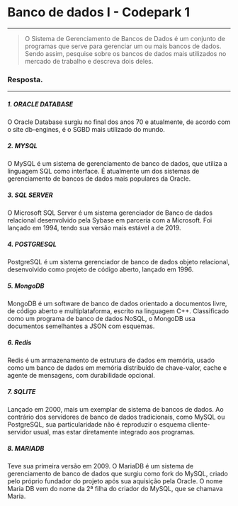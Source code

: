 # Banco de dados I - Codepark 1 
___

>O Sistema de Gerenciamento de Bancos de Dados é um conjunto de programas que serve para gerenciar um ou mais bancos de dados. Sendo assim, pesquise sobre os bancos de dados mais utilizados no mercado de trabalho e descreva dois deles.
>

### Resposta. 
___
##### 1. ORACLE DATABASE
O Oracle Database surgiu no final dos anos 70 e atualmente, de acordo com o site db-engines, é o SGBD mais utilizado do mundo.

##### 2. MYSQL
O MySQL é um sistema de gerenciamento de banco de dados, que utiliza a linguagem SQL como interface. É atualmente um dos sistemas de gerenciamento de bancos de dados mais populares da Oracle.

##### 3. SQL SERVER
O Microsoft SQL Server é um sistema gerenciador de Banco de dados relacional desenvolvido pela Sybase em parceria com a Microsoft. Foi lançado em 1994, tendo sua versão mais estável a de 2019.

##### 4. POSTGRESQL
PostgreSQL é um sistema gerenciador de banco de dados objeto relacional, desenvolvido como projeto de código aberto, lançado em 1996.

##### 5. MongoDB
MongoDB é um software de banco de dados orientado a documentos livre, de código aberto e multiplataforma, escrito na linguagem C++. Classificado como um programa de banco de dados NoSQL, o MongoDB usa documentos semelhantes a JSON com esquemas.

##### 6. Redis
Redis é um armazenamento de estrutura de dados em memória, usado como um banco de dados em memória distribuído de chave-valor, cache e agente de mensagens, com durabilidade opcional.

##### 7. SQLITE
Lançado em 2000, mais um exemplar de sistema de bancos de dados. Ao contrário dos servidores de banco de dados tradicionais, como MySQL ou PostgreSQL, sua particularidade não é reproduzir o esquema cliente-servidor usual, mas estar diretamente integrado aos programas.

##### 8. MARIADB
Teve sua primeira versão em 2009. O MariaDB é um sistema de gerenciamento de banco de dados que surgiu como fork do MySQL, criado pelo próprio fundador do projeto após sua aquisição pela Oracle. O nome Maria DB vem do nome da 2ª filha do criador do MySQL, que se chamava Maria.